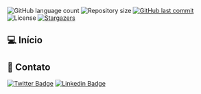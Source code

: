 <p  align="left">
<img  alt="GitHub language count"  src="https://img.shields.io/github/languages/count/viniciusad/template">
<img  alt="Repository size"  src="https://img.shields.io/github/repo-size/viniciusad/template">
<a  href="https://github.com/viniciusad/README-ecoleta/commits/master">
<img  alt="GitHub last commit"  src="https://img.shields.io/github/last-commit/viniciusad/template">
</a>
<img  alt="License"  src="https://img.shields.io/badge/license-MIT-brightgreen">
<a  href="https://github.com/viniciusad/template/stargazers">
<img  alt="Stargazers"  src="https://img.shields.io/github/stars/viniciusad/template?style=social">
</a>
</p>

## 💻 Início



## 📧 Contato
[![Twitter Badge](https://img.shields.io/badge/-@viniciusad-1ca0f1?style=flat-square&labelColor=1ca0f1&logo=twitter&logoColor=white&link=https://twitter.com/viniciusad)](https://twitter.com/viniciusad) [![Linkedin Badge](https://img.shields.io/badge/-Vinicius%20Silva-blue?style=flat-square&logo=Linkedin&logoColor=white&link=https://www.linkedin.com/in/viniciusad/)](https://www.linkedin.com/in/viniciusad/)

